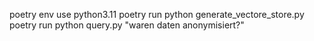 poetry env use python3.11
poetry run python generate_vectore_store.py
poetry run python query.py "waren daten anonymisiert?"
 

